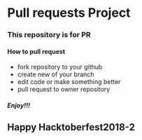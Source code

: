 # Pull requests Project

### This repository is for PR

#### How to pull request
  * fork repository to your github
  * create new of your branch
  * edit code or make something better
  * pull request to owner repository

##### Enjoy!!!


## Happy Hacktoberfest2018-2
